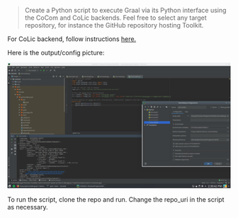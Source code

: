 > Create a Python script to execute Graal via its Python interface using the CoCom and CoLic backends. Feel free to select any target repository, for instance the GitHub repository hosting Toolkit.

For CoLic backend, follow instructions [here.](https://github.com/chaoss/grimoirelab/issues/182#issuecomment-473536884)

Here is the output/config picture:

![Graal backends](Images/graal_backends.png)

To run the script, clone the repo and run. Change the repo_uri in the script as necessary.
